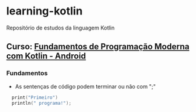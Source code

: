 # learning-kotlin
Repositório de estudos da linguagem Kotlin

## Curso: [Fundamentos de Programação Moderna com Kotlin - Android](https://www.udemy.com/curso-kotlin-pt/)

### Fundamentos

- As sentenças de código podem terminar ou não com ";"

```kotlin
  print("Primeiro")
  println(" programa!");
```